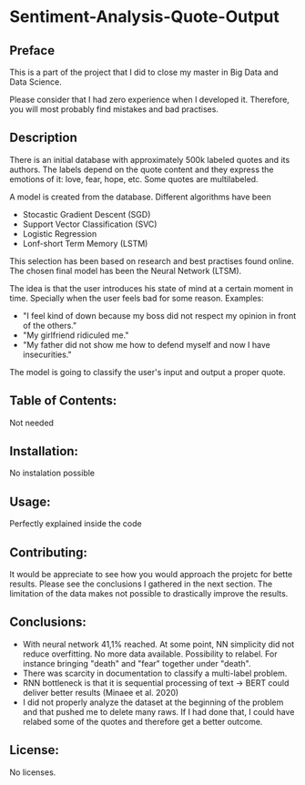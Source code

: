 # Sentiment-Analysis-Quote-Output

## Preface
This is a part of the project that I did to close my master in Big Data and Data Science.

Please consider that I had zero experience when I developed it. Therefore, you will most probably find mistakes and bad practises.

## Description
There is an initial database with approximately 500k labeled quotes and its authors. The labels depend on the quote content and they express the emotions of it: love, fear, hope, etc. Some quotes are multilabeled.

A model is created from the database. Different algorithms have been 
- Stocastic Gradient Descent (SGD)
- Support Vector Classification (SVC)
- Logistic Regression
- Lonf-short Term Memory (LSTM)

This selection has been based on research and best practises found online. The chosen final model has been the Neural Network (LTSM).


The idea is that the user introduces his state of mind at a certain moment in time. Specially when the user feels bad for some reason. Examples:

- "I feel kind of down because my boss did not respect my opinion in front of the others."
- "My girlfriend ridiculed me."
- "My father did not show me how to defend myself and now I have insecurities."

The model is going to classify the user's input and output a proper quote.

## Table of Contents:
Not needed

## Installation:
No instalation possible

## Usage:
Perfectly explained inside the code

## Contributing: 
It would be appreciate to see how you would approach the projetc for bette results. Please see the conclusions I gathered in the next section. The limitation of the data makes not possible to drastically improve the results.

## Conclusions: 
- With neural  network 41,1% reached. At some point, NN simplicity did not reduce overfitting. No more data available. Possibility to relabel. For instance bringing "death" and "fear" together under "death".
- There was scarcity in documentation to classify a multi-label problem.
- RNN bottleneck is that it is sequential processing of text → BERT could deliver better results (Minaee et al. 2020)
- I did not properly analyze the dataset at the beginning of the problem and that pushed me to delete many raws. If I had done that, I could have relabed some of the quotes and therefore get a better outcome.

## License:
No licenses.
